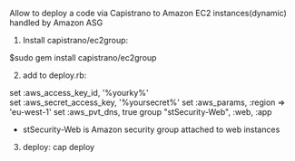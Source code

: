 Allow to deploy a code via Capistrano to Amazon EC2 instances(dynamic) handled by Amazon ASG

1) Install capistrano/ec2group:

$sudo gem install capistrano/ec2group

2) add to deploy.rb:

set :aws_access_key_id, '%yourky%'<br>
set :aws_secret_access_key, '%yoursecret%'
set :aws_params, :region => 'eu-west-1'
set :aws_pvt_dns, true
group "stSecurity-Web", :web, :app


* stSecurity-Web is Amazon security group attached to web instances

3) deploy:
cap deploy
